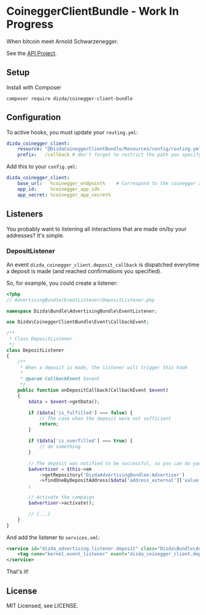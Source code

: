 CoineggerClientBundle - Work In Progress
========================

When bitcoin meet Arnold Schwarzenegger.

See the [API Project](https://github.com/dizda/coinegger).

## Setup

Install with Composer

    composer require dizda/coinegger-client-bundle

## Configuration

To active hooks, you must update your `routing.yml`:

```yaml
dizda_coinegger_client:
    resource: "@DizdaCoineggerClientBundle/Resources/config/routing.yml"
    prefix:   /callback # don't forget to restrict the path you specify in your security.yml
```

Add this to your `config.yml`:

```yaml
dizda_coinegger_client:
    base_url:   %coinegger_endpoint%    # Correspond to the coinegger api server
    app_id:     %coinegger_app_id%
    app_secret: %coinegger_app_secret%
```

## Listeners

You probably want to listening all interactions that are made on/by your addresses? It's simple.

### DepositListener

An event `dizda_coinegger_client.deposit_callback` is dispatched everytime a deposit is made (and reached confirmations you specified).

So, for example, you could create a listener:

```php
<?php
// AdvertisingBundle/EventListener/DepositListener.php

namespace Dizda\Bundle\AdvertisingBundle\EventListener;

use Dizda\CoineggerClientBundle\Event\CallbackEvent;

/**
 * Class DepositListener
 */
class DepositListener
{
    /**
     * When a deposit is made, the listener will trigger this hook
     *
     * @param CallbackEvent $event
     */
    public function onDepositCallback(CallbackEvent $event)
    {
        $data = $event->getData();

        if ($data['is_fulfilled'] === false) {
            // The case when the deposit were not sufficient
            return;
        }

        if ($data['is_overfilled'] === true) {
            // do something
        }

        // The deposit was notified to be successful, so you can do your stuff there
        $advertiser = $this->em
            ->getRepository('DizdaAdvertisingBundlee:Advertiser')
            ->findOneByDepositAddress($data['address_external']['value'])
        ;

        // Activate the campaign
        $advertiser->activate();

        // [...]
    }
}
```

And add the listener to `services.xml`:

```xml
<service id="dizda_advertising.listener.deposit" class="Dizda\Bundle\AdvertisingBundle\EventListener\DepositListener">
    <tag name="kernel.event_listener" event="dizda_coinegger_client.deposit_callback" method="onDepositCallback" />
</service>
```

That's it!

## License

MIT Licensed, see LICENSE.

